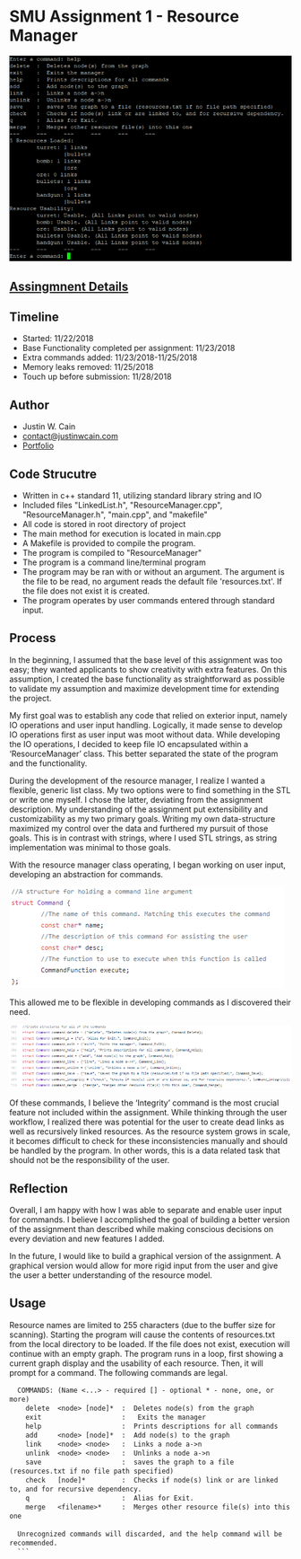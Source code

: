 # SMU Assignment 1 - Resource Manager
![Cover Image](Images/Resource%20Manager.png)
## [Assingmnent Details](https://www.smu.edu/Guildhall/Admissions/Portfolio-Requirements/Programming)
## Timeline
- Started: 11/22/2018
- Base Functionality completed per assignment: 11/23/2018
- Extra commands added: 11/23/2018-11/25/2018
- Memory leaks removed: 11/25/2018
- Touch up before submission: 11/28/2018

## Author
- Justin W. Cain 
- contact@justinwcain.com
- [Portfolio](https://www.justinwcain.com)
  
## Code Strucutre
- Written in c++ standard 11, utilizing standard library string and IO
- Included files "LinkedList.h", "ResourceManager.cpp", "ResourceManager.h", "main.cpp", and "makefile"
- All code is stored in root directory of project
- The main method for execution is located in main.cpp
- A Makefile is provided to compile the program.
- The program is compiled to "ResourceManager"
- The program is a command line/terminal program
- The program may be ran with or without an argument. The argument is the file to be read, no argument reads the default file 'resources.txt'. If the file does not exist it is created.
- The program operates by user commands entered through standard input.
  
## Process
In the beginning, I assumed that the base level of this assignment was too easy; they wanted applicants to show creativity with extra features. On this assumption, I created the base functionality as straightforward as possible to validate my assumption and maximize development time for extending the project.

My first goal was to establish any code that relied on exterior input, namely IO operations and user input handling. Logically, it made sense to develop IO operations first as user input was moot without data. While developing the IO operations, I decided to keep file IO encapsulated within a ‘ResourceManager’ class. This better separated the state of the program and the functionality.

During the development of the resource manager, I realize I wanted a flexible, generic list class. My two options were to find something in the STL or write one myself. I chose the latter, deviating from the assignment description. My understanding of the assignment put extensibility and customizability as my two primary goals. Writing my own data-structure maximized my control over the data and furthered my pursuit of those goals.  This is in contrast with strings, where I used STL strings, as string implementation was minimal to those goals.

With the resource manager class operating, I began working on user input, developing an abstraction for commands. 

![Command Abstraction Image](Images/Resource%20Manager_%20Command%20Struct2.png)

This allowed me to be flexible in developing commands as I discovered their need.

![Commands Image](Images/Resource%20Manager_%20Implemented%20Commands.png)

Of these commands, I believe the ‘Integrity’ command is the most crucial feature not included within the assignment. While thinking through the user workflow, I realized there was potential for the user to create dead links as well as recursively linked resources. As the resource system grows in scale, it becomes difficult to check for these inconsistencies manually and should be handled by the program. In other words, this is a data related task that should not be the responsibility of the user.

## Reflection
Overall, I am happy with how I was able to separate and enable user input for commands.  I believe I accomplished the goal of building a better version of the assignment than described while making conscious decisions on every deviation and new features I added.

In the future, I would like to build a graphical version of the assignment. A graphical version would allow for more rigid input from the user and give the user a better understanding of the resource model.
  
## Usage
  Resource names are limited to 255 characters (due to the buffer size for scanning).
  Starting the program will cause the contents of resources.txt from the local directory to be loaded.
  If the file does not exist, execution will continue with an empty graph.
  The program runs in a loop, first showing a current graph display and the usability of each resource.
  Then, it will prompt for a command.
  The following commands are legal.
  ```
    COMMANDS: (Name <...> - required [] - optional * - none, one, or more)
      delete  <node> [node]*  :  Deletes node(s) from the graph
      exit                    :   Exits the manager
      help                    :  Prints descriptions for all commands
      add     <node> [node]*  :  Add node(s) to the graph
      link    <node> <node>   :  Links a node a->n
      unlink  <node> <node>   :  Unlinks a node a->n
      save                    :  saves the graph to a file (resources.txt if no file path specified)
      check   [node]*         :  Checks if node(s) link or are linked to, and for recursive dependency.
      q                       :  Alias for Exit.
      merge   <filename>*     :  Merges other resource file(s) into this one
     
    Unrecognized commands will discarded, and the help command will be recommended.
    ```
